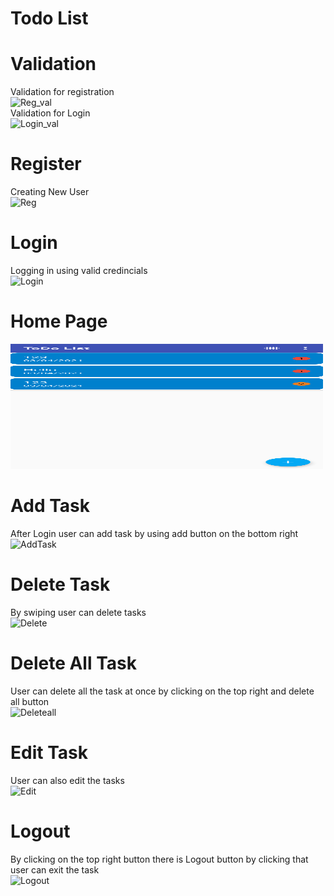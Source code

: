 # Todo List

# Validation
 Validation for registration 
 <br>
![Reg_val](https://user-images.githubusercontent.com/79492620/113448447-946aff00-941b-11eb-91f3-7836ca2f4cbf.gif)
<br>
Validation for Login
<br>
![Login_val](https://user-images.githubusercontent.com/79492620/113448521-b5335480-941b-11eb-8c0e-c5b52c19b151.gif)

# Register
Creating New User
<br>
![Reg](https://user-images.githubusercontent.com/79492620/113448540-c3817080-941b-11eb-920d-34af4e11eb8d.gif)

# Login
Logging in using valid credincials
<br>
![Login](https://user-images.githubusercontent.com/79492620/113448607-e0b63f00-941b-11eb-900b-8c8fb13c9968.gif)

# Home Page
<img src="Home.png" width="500" height="200">

# Add Task
After Login user can add task by using add button on the bottom right
<br>
![AddTask](https://user-images.githubusercontent.com/79492620/113448823-46a2c680-941c-11eb-9bcb-2eda09de62ad.gif)

# Delete Task
By swiping user can delete tasks
<br>
![Delete](https://user-images.githubusercontent.com/79492620/113448889-6934df80-941c-11eb-8725-9fbe77b3d30c.gif)

# Delete All Task
User can delete all the task at once by clicking on the top right and delete all button
<br>
![Deleteall](https://user-images.githubusercontent.com/79492620/113449000-a00af580-941c-11eb-84bc-dfd7dbe2ba21.gif)

# Edit Task
User can also edit the tasks
<br>
![Edit](https://user-images.githubusercontent.com/79492620/113449074-ca5cb300-941c-11eb-86d8-0573fdb470c8.gif)

# Logout
By clicking on the top right button there is Logout button by clicking that user can exit the task
<br>
![Logout](https://user-images.githubusercontent.com/79492620/113449180-fd06ab80-941c-11eb-98aa-4020f0433de0.gif)




